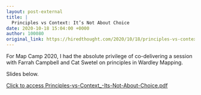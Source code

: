 ```yaml
---
layout: post-external
title: |
  Principles vs Context: It’s Not About Choice
date: 2020-10-18 15:04:00 +0000
author: 100080
original_link: https://hiredthought.com/2020/10/18/principles-vs-context-its-not-about-choice/
---
```


For Map Camp 2020, I had the absolute privilege of co-delivering a session with Farrah Campbell and Cat Swetel on principles in Wardley Mapping.

Slides below.

[Click to access Principles-vs-Context\_-Its-Not-About-Choice.pdf](https://hiredthought.com/wp-content/uploads/2020/10/Principles-vs-Context_-Its-Not-About-Choice.pdf)
